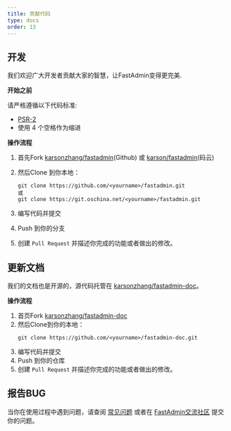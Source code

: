 ```yaml
---
title: 贡献代码
type: docs
order: 13
---
```


## 开发

我们欢迎广大开发者贡献大家的智慧，让FastAdmin变得更完美.

**开始之前**

请严格遵循以下代码标准:

- [PSR-2](https://github.com/php-fig/fig-standards/blob/master/accepted/PSR-2-coding-style-guide.md)
- 使用 4 个空格作为缩进

**操作流程**

1. 首先Fork [karsonzhang/fastadmin](https://github.com/karsonzhang/fastadmin)(Github) 或 [karson/fastadmin](https://git.oschina.net/karson/fastadmin)(码云)

2. 然后Clone 到你本地：
    ```
    git clone https://github.com/<yourname>/fastadmin.git
    或
    git clone https://git.oschina.net/<yourname>/fastadmin.git
    ```

3. 编写代码并提交

4. Push 到你的分支

5. 创建 `Pull Request` 并描述你完成的功能或者做出的修改。

## 更新文档

我们的文档也是开源的，源代码托管在 [karsonzhang/fastadmin-doc](https://github.com/karsonzhang/fastadmin-doc)。

**操作流程**

1. 首页Fork [karsonzhang/fastadmin-doc](https://github.com/karsonzhang/fastadmin-doc)
2. 然后Clone到你的本地：
    ```
    git clone https://github.com/<yourname>/fastadmin-doc.git
    ```
3. 编写代码并提交
4. Push 到你的仓库
5. 创建 `Pull Request` 并描述你完成的功能或者做出的修改。

## 报告BUG

当你在使用过程中遇到问题，请查阅 [常见问题](faq.html) 或者在 [FastAdmin交流社区](http://forum.fastadmin.net) 提交你的问题。




